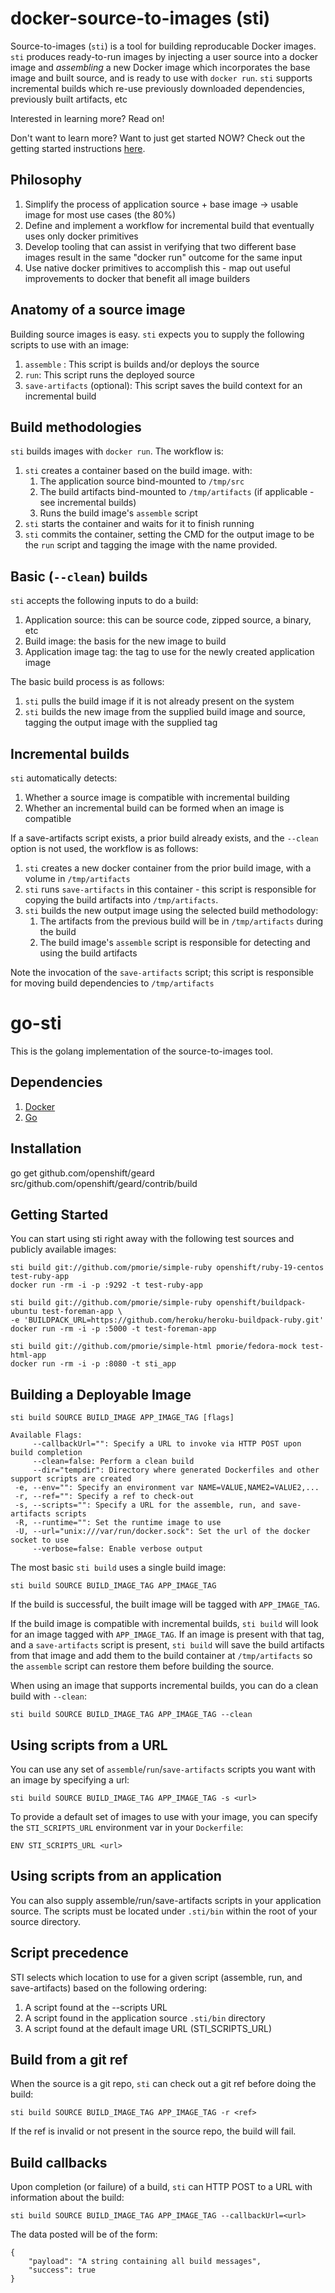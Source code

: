 docker-source-to-images (sti)
=======

Source-to-images (`sti`) is a tool for building reproducable Docker images.  `sti`
produces ready-to-run images by injecting a user source into a docker image and <i>assembling</i>
a new Docker image which incorporates the base image and built source, and is ready to use
with `docker run`.  `sti` supports incremental builds which re-use previously downloaded 
dependencies, previously built artifacts, etc

Interested in learning more?  Read on!

Don't want to learn more?  Want to just get started NOW?  Check out the getting started instructions [here](go/).

Philosophy
----------

1. Simplify the process of application source + base image -> usable image for most use cases (the
   80%)
2. Define and implement a workflow for incremental build that eventually uses only docker primitives
3. Develop tooling that can assist in verifying that two different base images result in the same
   "docker run" outcome for the same input
4. Use native docker primitives to accomplish this - map out useful improvements to docker that
   benefit all image builders

Anatomy of a source image
-------------------------

Building source images is easy.  `sti` expects you to supply the following scripts to use with an
image:

1. `assemble` : This script is builds and/or deploys the source
2. `run`: This script runs the deployed source
3. `save-artifacts` (optional): This script saves the build context for an incremental build

Build methodologies
-------------------

`sti` builds images with `docker run`.  The workflow is:

1. `sti` creates a container based on the build image. with:
    1. The application source bind-mounted to `/tmp/src`
    1. The build artifacts bind-mounted to `/tmp/artifacts` (if applicable - see incremental builds)
    1. Runs the build image's `assemble` script
1. `sti` starts the container and waits for it to finish running
1. `sti` commits the container, setting the CMD for the output image to be the `run` script and tagging the image with the name provided.

Basic (`--clean`) builds
------------------------

`sti` accepts the following inputs to do a build:

1. Application source: this can be source code, zipped source, a binary, etc
1. Build image: the basis for the new image to build
1. Application image tag: the tag to use for the newly created application image

The basic build process is as follows:

1. `sti` pulls the build image if it is not already present on the system
1. `sti` builds the new image from the supplied build image and source, tagging the output image
   with the supplied tag

Incremental builds
------------------

`sti` automatically detects:

1. Whether a source image is compatible with incremental building
1. Whether an incremental build can be formed when an image is compatible

If a save-artifacts script exists, a prior build already exists, and the `--clean` option is not used,
the workflow is as follows:

1. `sti` creates a new docker container from the prior build image, with a volume in `/tmp/artifacts`
1. `sti` runs `save-artifacts` in this container - this script is responsible for copying
   the build artifacts into `/tmp/artifacts`.
1. `sti` builds the new output image using the selected build methodology:
    1. The artifacts from the previous build will be in `/tmp/artifacts` during the build
    1. The build image's `assemble` script is responsible for detecting and using the build
       artifacts

Note the invocation of the `save-artifacts` script; this script is responsible for moving build
dependencies to `/tmp/artifacts`


go-sti
======

This is the golang implementation of the source-to-images tool.

Dependencies
------------

1. [Docker](http://www.docker.io)
1. [Go](http://golang.org/)

Installation
------------

  go get github.com/openshift/geard
  src/github.com/openshift/geard/contrib/build

Getting Started
---------------

You can start using sti right away with the following test sources and publicly available images:

    sti build git://github.com/pmorie/simple-ruby openshift/ruby-19-centos test-ruby-app
    docker run -rm -i -p :9292 -t test-ruby-app

    sti build git://github.com/pmorie/simple-ruby openshift/buildpack-ubuntu test-foreman-app \
    -e 'BUILDPACK_URL=https://github.com/heroku/heroku-buildpack-ruby.git'
    docker run -rm -i -p :5000 -t test-foreman-app

    sti build git://github.com/pmorie/simple-html pmorie/fedora-mock test-html-app
    docker run -rm -i -p :8080 -t sti_app

Building a Deployable Image
---------------------------

    sti build SOURCE BUILD_IMAGE APP_IMAGE_TAG [flags]

    Available Flags:
         --callbackUrl="": Specify a URL to invoke via HTTP POST upon build completion
         --clean=false: Perform a clean build
         --dir="tempdir": Directory where generated Dockerfiles and other support scripts are created
     -e, --env="": Specify an environment var NAME=VALUE,NAME2=VALUE2,...
     -r, --ref="": Specify a ref to check-out
     -s, --scripts="": Specify a URL for the assemble, run, and save-artifacts scripts
     -R, --runtime="": Set the runtime image to use
     -U, --url="unix:///var/run/docker.sock": Set the url of the docker socket to use
         --verbose=false: Enable verbose output


The most basic `sti build` uses a single build image:

    sti build SOURCE BUILD_IMAGE_TAG APP_IMAGE_TAG

If the build is successful, the built image will be tagged with `APP_IMAGE_TAG`.

If the build image is compatible with incremental builds, `sti build` will look for an image tagged
with `APP_IMAGE_TAG`.  If an image is present with that tag, and a `save-artifacts` script is present, `sti build` will save the build
artifacts from that image and add them to the build container at `/tmp/artifacts` so the `assemble` script can restore them before building the source.

When using an image that supports incremental builds, you can do a clean build with `--clean`:

    sti build SOURCE BUILD_IMAGE_TAG APP_IMAGE_TAG --clean

Using scripts from a URL
------------------------

You can use any set of `assemble`/`run`/`save-artifacts` scripts you want with an image by specifying a url:

    sti build SOURCE BUILD_IMAGE_TAG APP_IMAGE_TAG -s <url>

To provide a default set of images to use with your image, you can specify the `STI_SCRIPTS_URL` environment var in
your `Dockerfile`:

    ENV STI_SCRIPTS_URL <url>

Using scripts from an application
----------------------------------

You can also supply assemble/run/save-artifacts scripts in your application source.  The scripts must be located
under `.sti/bin` within the root of your source directory.

Script precedence
-----------------

STI selects which location to use for a given script (assemble, run, and save-artifacts) based on the following ordering:

1. A script found at the --scripts URL
1. A script found in the application source `.sti/bin` directory
1. A script found at the default image URL (STI_SCRIPTS_URL)


Build from a git ref
--------------------

When the source is a git repo, `sti` can check out a git ref before doing the build:

    sti build SOURCE BUILD_IMAGE_TAG APP_IMAGE_TAG -r <ref>

If the ref is invalid or not present in the source repo, the build will fail.

Build callbacks
---------------

Upon completion (or failure) of a build, `sti` can HTTP POST to a URL with information about the
build:

    sti build SOURCE BUILD_IMAGE_TAG APP_IMAGE_TAG --callbackUrl=<url>

The data posted will be of the form:

    {
        "payload": "A string containing all build messages",
        "success": true
    }
